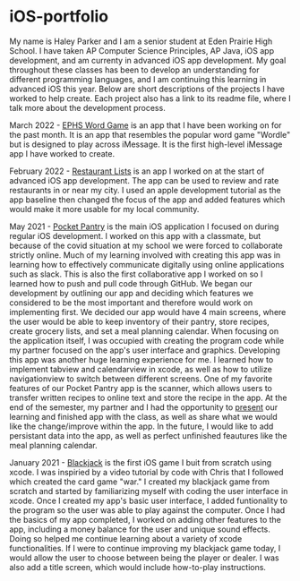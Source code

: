 # iOS-portfolio

My name is Haley Parker and I am a senior student at Eden Prairie High School. I have taken AP Computer Science Principles, AP Java, iOS app development, and am currenty in advanced iOS app development. My goal throughout these classes has been to develop an understanding for different programming languages, and I am continuing this learning in advanced iOS this year. Below are short descriptions of the projects I have worked to help create. Each project also has a link to its readme file, where I talk more about the development process.

March 2022 - [EPHS Word Game](https://github.com/90306479/MessagingApp) is an app that I have been working on for the past month. It is an app that resembles the popular word game "Wordle" but is designed to play across iMessage. It is the first high-level iMessage app I have worked to create.

February 2022 - [Restaurant Lists](https://github.com/90306479/newRestaurants.git) is an app I worked on at the start of advanced iOS app development. The app can be used to review and rate restaurants in or near my city. I used an apple development tutorial as the app baseline then changed the focus of the app and added features which would make it more usable for my local community.

May 2021 - [Pocket Pantry](https://github.com/EPHS-iOS/GroceryTest.git) is the main iOS application I focused on during regular iOS development. I worked on this app with a classmate, but because of the covid situation at my school we were forced to collaborate strictly online. Much of my learning involved with creating this app was in learning how to effectively communicate digitally using online applications such as slack. This is also the first collaborative app I worked on so I learned how to push and pull code through GitHub. We began our development by outlining our app and deciding which features we considered to be the most important and therefore would work on implementing first. We decided our app would have 4 main screens, where the user would be able to keep inventory of their pantry, store recipes, create grocery lists, and set a meal planning calendar. When focusing on the application itself, I was occupied with creating the program code while my partner focused on the app's user interface and graphics. Developing this app was another huge learning experience for me. I learned how to implement tabview and calendarview in xcode, as well as how to utilize navigationview to switch between different screens. One of my favorite features of our Pocket Pantry app is the scanner, which allows users to transfer written recipes to online text and store the recipe in the app. At the end of the semester, my partner and I had the opportunity to [present](https://docs.google.com/presentation/d/1nVmY10nGP_ObAj1-P91eLsXleMsBEFvc_LefuGG2nTY/edit?usp=sharing) our learning and finished app with the class, as well as share what we would like the change/improve within the app. In the future, I would like to add persistant data into the app, as well as perfect unfinished feautures like the meal planning calendar.

January 2021 - [Blackjack](https://github.com/90306479/blackjack.git) is the first iOS game I buit from scratch using xcode. I was inspiried by a video tutorial by code with Chris that I followed which created the card game "war." I created my blackjack game from scratch and started by familiarizing myself with coding the user interface in xcode. Once I created my app's basic user interface, I added funtionality to the program so the user was able to play against the computer. Once I had the basics of my app completed, I worked on adding other features to the app, including a money balance for the user and unique sound effects. Doing so helped me continue learning about a variety of xcode functionalities. If I were to continue improving my blackjack game today, I would allow the user to choose between being the player or dealer. I was also add a title screen, which would include how-to-play instructions.


